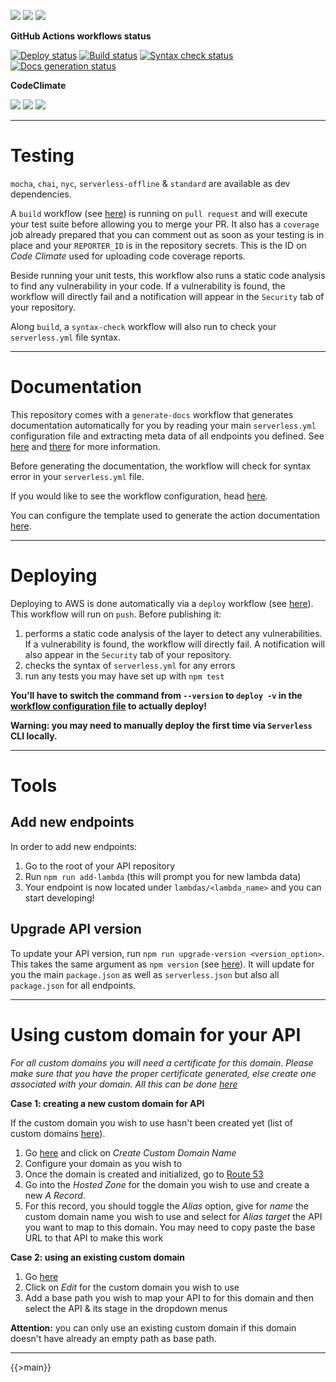 ![](https://img.shields.io/github/package-json/v/kaskadi/working-data)
![](https://img.shields.io/badge/code--style-standard-blue)
![](https://img.shields.io/github/license/kaskadi/working-data?color=blue)

**GitHub Actions workflows status**

[![Deploy status](https://img.shields.io/github/workflow/status/kaskadi/working-data/deploy?label=deployed&logo=Amazon%20AWS)](https://github.com/kaskadi/working-data/actions?query=workflow%3Adeploy)
[![Build status](https://img.shields.io/github/workflow/status/kaskadi/working-data/build?label=build&logo=mocha)](https://github.com/kaskadi/working-data/actions?query=workflow%3Abuild)
[![Syntax check status](https://img.shields.io/github/workflow/status/kaskadi/working-data/syntax-check?label=syntax-check&logo=serverless)](https://github.com/kaskadi/working-data/actions?query=workflow%3Asyntax-check)
[![Docs generation status](https://img.shields.io/github/workflow/status/kaskadi/working-data/generate-docs?label=docs&logo=read-the-docs)](https://github.com/kaskadi/working-data/actions?query=workflow%3Agenerate-docs)

**CodeClimate**

[![](https://img.shields.io/codeclimate/maintainability/kaskadi/working-data?label=maintainability&logo=Code%20Climate)](https://codeclimate.com/github/kaskadi/working-data)
[![](https://img.shields.io/codeclimate/tech-debt/kaskadi/working-data?label=technical%20debt&logo=Code%20Climate)](https://codeclimate.com/github/kaskadi/working-data)
[![](https://img.shields.io/codeclimate/coverage/kaskadi/working-data?label=test%20coverage&logo=Code%20Climate)](https://codeclimate.com/github/kaskadi/working-data)

<!-- You can add badges inside of this section if you'd like -->

****

# Testing

`mocha`, `chai`, `nyc`, `serverless-offline` & `standard` are available as dev dependencies.

A `build` workflow (see [here](./.github/workflows/build.yml)) is running on `pull request` and will execute your test suite before allowing you to merge your PR. It also has a `coverage` job already prepared that you can comment out as soon as your testing is in place and your `REPORTER_ID` is in the repository secrets. This is the ID on _Code Climate_ used for uploading code coverage reports.

Beside running your unit tests, this workflow also runs a static code analysis to find any vulnerability in your code. If a vulnerability is found, the workflow will directly fail and a notification will appear in the `Security` tab of your repository.

Along `build`, a `syntax-check` workflow will also run to check your `serverless.yml` file syntax.

****

# Documentation

This repository comes with a `generate-docs` workflow that generates documentation automatically for you by reading your main `serverless.yml` configuration file and extracting meta data of all endpoints you defined. See [here](https://github.com/kaskadi/action-generate-docs) and [there](./serverless.yml) for more information.

Before generating the documentation, the workflow will check for syntax error in your `serverless.yml` file.

If you would like to see the workflow configuration, head [here](./.github/workflows/generate-docs.yml).

You can configure the template used to generate the action documentation [here](./docs/template.md).

****

# Deploying

Deploying to AWS is done automatically via a `deploy` workflow (see [here](./.github/workflows/deploy.yml)). This workflow will run on `push`. Before publishing it:
1. performs a static code analysis of the layer to detect any vulnerabilities. If a vulnerability is found, the workflow will directly fail. A notification will also appear in the `Security` tab of your repository.
2. checks the syntax of `serverless.yml` for any errors
3. run any tests you may have set up with `npm test`

**You'll have to switch the command from `--version` to `deploy -v` in the [workflow configuration file](./.github/workflows/deploy.yml) to actually deploy!**

**Warning: you may need to manually deploy the first time via `Serverless` CLI locally.**

****

# Tools

## Add new endpoints

In order to add new endpoints:
1. Go to the root of your API repository
2. Run `npm run add-lambda` (this will prompt you for new lambda data)
3. Your endpoint is now located under `lambdas/<lambda_name>` and you can start developing!

## Upgrade API version

To update your API version, run `npm run upgrade-version <version_option>`. This takes the same argument as `npm version` (see [here](https://docs.npmjs.com/cli/version)). It will update for you the main `package.json` as well as `serverless.json` but also all `package.json` for all endpoints.

****

# Using custom domain for your API

_For all custom domains you will need a certificate for this domain. Please make sure that you have the proper certificate generated, else create one associated with your domain. All this can be done [here](https://console.aws.amazon.com/acm/home?region=us-east-1#/)_

**Case 1: creating a new custom domain for API**

If the custom domain you wish to use hasn't been created yet (list of custom domains [here](https://eu-central-1.console.aws.amazon.com/apigateway/home?region=eu-central-1#/custom-domain-names)).

1. Go [here](https://eu-central-1.console.aws.amazon.com/apigateway/home?region=eu-central-1#/custom-domain-names) and click on _Create Custom Domain Name_
2. Configure your domain as you wish to
3. Once the domain is created and initialized, go to [Route 53](https://console.aws.amazon.com/route53/home?region=eu-central-1)
4. Go into the _Hosted Zone_ for the domain you wish to use and create a new _A Record_.
5. For this record, you should toggle the _Alias_ option, give for _name_ the custom domain name you wish to use and select for _Alias target_ the API you want to map to this domain. You may need to copy paste the base URL to that API to make this work

**Case 2: using an existing custom domain**

1. Go [here](https://eu-central-1.console.aws.amazon.com/apigateway/home?region=eu-central-1#/custom-domain-names)
2. Click on _Edit_ for the custom domain you wish to use
3. Add a base path you wish to map your API to for this domain and then select the API & its stage in the dropdown menus

**Attention:** you can only use an existing custom domain if this domain doesn't have already an empty path as base path.

****

<!-- automatically generated documentation will be placed in here -->
{{>main}}
<!-- automatically generated documentation will be placed in here -->

<!-- You can customize this template as you'd like! -->
